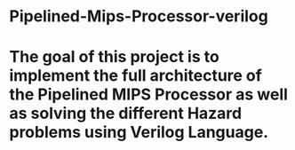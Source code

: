 # Pipelined-Mips-Processor-verilog
# The goal of this project is to implement the full architecture of the Pipelined MIPS Processor as well as solving the different Hazard problems using Verilog Language.
